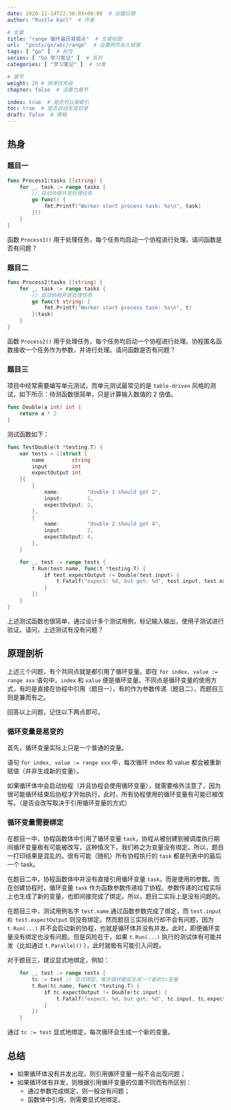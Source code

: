 ```yaml
---
date: 2020-11-14T22:38:03+08:00  # 创建日期
author: "Rustle Karl"  # 作者

# 文章
title: "range 循环遍历易错点"  # 文章标题
url:  "posts/go/abc/range"  # 设置网页永久链接
tags: [ "go" ]  # 标签
series: [ "Go 学习笔记" ]  # 系列
categories: [ "学习笔记" ]  # 分类

# 章节
weight: 20 # 排序优先级
chapter: false  # 设置为章节

index: true  # 是否可以被索引
toc: true  # 是否自动生成目录
draft: false  # 草稿
---
```


## 热身

### 题目一

```go
func Process1(tasks []string) {
	for _, task := range tasks {
		// 启动协程并发处理任务
		go func() {
			fmt.Printf("Worker start process task: %s\n", task)
		}()
	}
}
```

函数 `Process1()` 用于处理任务，每个任务均启动一个协程进行处理。请问函数是否有问题？

### 题目二

```go
func Process2(tasks []string) {
	for _, task := range tasks {
		// 启动协程并发处理任务
		go func(t string) {
			fmt.Printf("Worker start process task: %s\n", t)
		}(task)
	}
}
```

函数 `Process2()` 用于处理任务，每个任务均启动一个协程进行处理。协程匿名函数接收一个任务作为参数，并进行处理。请问函数是否有问题？

### 题目三

项目中经常需要编写单元测试，而单元测试最常见的是 `table-driven` 风格的测试，如下所示：待测函数很简单，只是计算输入数值的 2 倍值。

```go
func Double(a int) int {
	return a * 2
}
```

测试函数如下：

```go
func TestDouble(t *testing.T) {
	var tests = []struct {
		name         string
		input        int
		expectOutput int
	}{
		{
			name:         "double 1 should got 2",
			input:        1,
			expectOutput: 2,
		},
		{
			name:         "double 2 should got 4",
			input:        2,
			expectOutput: 4,
		},
	}

	for _, test := range tests {
		t.Run(test.name, func(t *testing.T) {
			if test.expectOutput != Double(test.input) {
				t.Fatalf("expect: %d, but got: %d", test.input, test.expectOutput)
			}
		})
	}
}

```
上述测试函数也很简单，通过设计多个测试用例，标记输入输出，使用子测试进行验证。请问，上述测试有没有问题？

## 原理剖析

上述三个问题，有个共同点就是都引用了循环变量。即在 `for index, value := range xxx` 语句中，`index` 和 `value` 便是循环变量。不同点是循环变量的使用方式，有的是直接在协程中引用（题目一），有的作为参数传递（题目二），而题目三则是兼而有之。

回答以上问题，记住以下两点即可。

### 循环变量是易变的

首先，循环变量实际上只是一个普通的变量。

语句 `for index, value := range xxx` 中，每次循环 index 和 value 都会被重新赋值（并非生成新的变量）。

如果循环体中会启动协程（并且协程会使用循环变量），就需要格外注意了，因为很可能循环结束后协程才开始执行，此时，所有协程使用的循环变量有可能已被改写。（是否会改写取决于引用循环变量的方式）

### 循环变量需要绑定

在题目一中，协程函数体中引用了循环变量 `task`，协程从被创建到被调度执行期间循环变量极有可能被改写，这种情况下，我们称之为变量没有绑定。所以，题目一打印结果是混乱的。很有可能（随机）所有协程执行的 `task` 都是列表中的最后一个 task。

在题目二中，协程函数体中并没有直接引用循环变量 `task`，而是使用的参数。而在创建协程时，循环变量 `task` 作为函数参数传递给了协程。参数传递的过程实际上也生成了新的变量，也即间接完成了绑定。所以，题目二实际上是没有问题的。

在题目三中，测试用例名字 `test.name` 通过函数参数完成了绑定，而 `test.input 和 test.expectOutput` 则没有绑定。然而题目三实际执行却不会有问题，因为 `t.Run(...)` 并不会启动新的协程，也就是循环体并没有并发。此时，即便循环变量没有绑定也没有问题。但是风险在于，如果 `t.Run(...)` 执行的测试体有可能并发（比如通过 `t.Parallel()` ），此时就极有可能引入问题。

对于题目三，建议显式地绑定，例如：

```go
	for _, test := range tests {
		tc := test // 显式绑定，每次循环都会生成一个新的tc变量
		t.Run(tc.name, func(t *testing.T) {
			if tc.expectOutput != Double(tc.input) {
				t.Fatalf("expect: %d, but got: %d", tc.input, tc.expectOutput)
			}
		})
	}
```

通过 `tc := test` 显式地绑定，每次循环会生成一个新的变量。

## 总结

- 如果循环体没有并发出现，则引用循环变量一般不会出现问题；
- 如果循环体有并发，则根据引用循环变量的位置不同而有所区别：
	-  通过参数完成绑定，则一般没有问题；
	-  函数体中引用，则需要显式地绑定。
